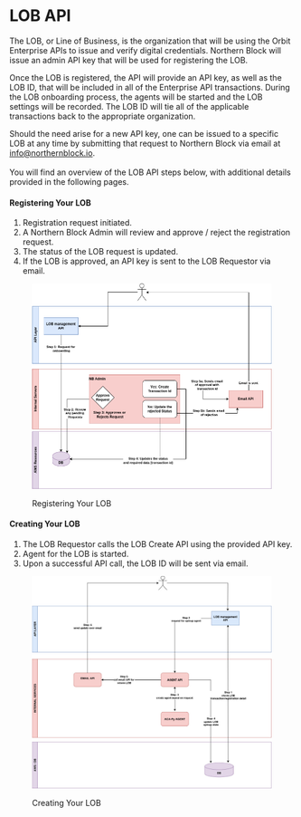# LOB API

The LOB, or Line of Business, is the organization that will be using the Orbit Enterprise APIs to issue and verify digital credentials. Northern Block will issue an admin API key that will be used for registering the LOB.&#x20;

Once the LOB is registered, the API will provide an API key, as well as the LOB ID, that will be included in all of the Enterprise API transactions. During the LOB onboarding process, the agents will be started and the LOB settings will be recorded. The LOB ID will tie all of the applicable transactions back to the appropriate organization.&#x20;

Should the need arise for a new API key, one can be issued to a specific LOB at any time by submitting that request to Northern Block via email at info@northernblock.io. \
\
You will find an overview of the LOB API steps below, with additional details provided in the following pages.

#### Registering Your LOB <a href="#onboarding-process" id="onboarding-process"></a>

1. Registration request initiated.
2. A Northern Block Admin will review and approve / reject the registration request.
3. The status of the LOB request is updated.
4. If the LOB is approved, an API key is sent to the LOB Requestor via email.

<figure><img src="../../.gitbook/assets/orbit-enterprise-api-onboarding-lob.png" alt=""><figcaption><p>Registering Your LOB</p></figcaption></figure>



#### Creating Your LOB <a href="#creating-a-lob" id="creating-a-lob"></a>

1. The LOB Requestor calls the LOB Create API using the provided API key.
2. Agent for the LOB is started.
3. Upon a successful API call, the LOB ID will be sent via email.



<figure><img src="../../.gitbook/assets/CREATE-LOB (1).jpg" alt=""><figcaption><p>Creating Your LOB</p></figcaption></figure>



